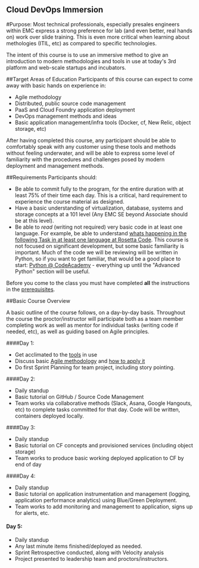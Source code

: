 Cloud DevOps Immersion
----------------------

#Purpose:
Most technical professionals, especially presales engineers within EMC express a strong preference for lab (and even better, real hands on) work over slide training.  This is even more critical when learning about methologies (ITIL, etc) as compared to specific technologies.

The intent of this course is to use an immersive method to give an introduction to modern methodologies and tools in use at today's 3rd platform and web-scale startups and incubators.

##Target Areas of Education
Participants of this course can expect to come away with basic hands on experience in:

* Agile methodology
* Distributed, public source code management
* PaaS and Cloud Foundry application deployment
* DevOps management methods and ideas
* Basic application management/infra tools (Docker, cf, New Relic, object storage, etc)

After having completed this course, any participant should be able to comfortably speak with any customer using these tools and methods without feeling underwater, and will be able to express some level of familiarity with the procedures and challenges posed by modern deployment and management methods.

##Requirements
Participants should:

* Be able to commit fully to the program, for the entire duration with at least 75% of their time each day.  This is a critical, hard requirement to experience the course material as designed.
* Have a basic understanding of virtualization, database, systems and storage concepts at a 101 level (Any EMC SE beyond Associate should be at this level).
* Be able to *read* (writing not required) very basic code in at least one language.  For example, be able to understand [whats happening in the following Task in at least one language at Rosetta Code](http://rosettacode.org/wiki/Read_a_file_line_by_line). This course is not focused on significant development, but some basic familiarity is important.  Much of the code we will be reviewing will be written in Python, so if you want to get familiar, that would be a good place to start: [Python @ CodeAcademy](http://www.codecademy.com/en/tracks/python) - everything up until the "Advanced Python" section will be useful.

Before you come to the class you must have completed **all** the instructions in the [prerequisites](Prereqs.md).

##Basic Course Overview

A basic outline of the course follows, on a day-by-day basis.  Throughout the course the proctor/instructor will participate both as a team member completing work as well as mentor for individual tasks (writing code if needed, etc), as well as guiding based on Agile principles.

####Day 1:
* Get acclimated to the [tools](Day1-Part1-Tools.md) in use
* Discuss basic [Agile methodology](Day1-Part2-Agile101.md) and [how to apply it](Day1-Part3-AgileHowTo.md)
* Do first Sprint Planning for team project, including story pointing.

####Day 2:
* Daily standup
* Basic tutorial on GitHub / Source Code Management
* Team works via collaborative methods (Slack, Asana, Google Hangouts, etc) to complete tasks committed for that day.  Code will be written, containers deployed locally.

####Day 3:
* Daily standup
* Basic tutorial on CF concepts and provisioned services (including object storage)
* Team works to produce basic working deployed application to CF by end of day

####Day 4:
* Daily standup
* Basic tutorial on application instrumentation and management (logging, application performance analytics) using Blue/Green Deployment.
* Team works to add monitoring and management to application, signs up for alerts, etc.

#### Day 5:
* Daily standup
* Any last minute items finished/deployed as needed.
* Sprint Retrospective conducted, along with Velocity analysis
* Project presented to leadership team and proctors/instructors.
